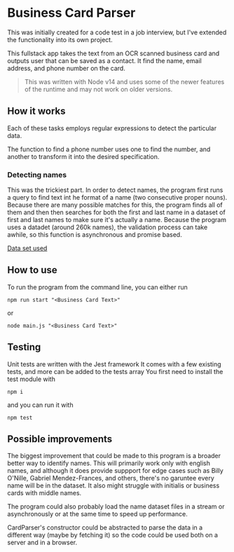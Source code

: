 # Business Card Parser

This was initially created for a code test in a job interview, but I've extended the functionality into its own project.

This fullstack app takes the text from an OCR scanned business card and outputs user that can be saved as a contact.
It find the name, email address, and phone number on the card.

> This was written with Node v14 and uses some of the newer features of the runtime and may not work on older versions.

## How it works

Each of these tasks employs regular expressions to detect the particular data.

The function to find a phone number uses one to find the number, and another to transform it into the desired specification.

### Detecting names

This was the trickiest part. In order to detect names, the program first runs a query to find text int he format of a name (two consecutive proper nouns). Because there are many possible matches for this, the program finds all of them and then then searches for both the first and last name in a dataset of first and last names to make sure it's actually a name.
Because the program uses a datadet (around 260k names), the validation process can take awhile, so this function is asynchronous and promise based.

[Data set used](https://github.com/philipperemy/name-dataset)

## How to use
To run the program from the command line, you can either run
```
npm run start "<Business Card Text>"
```
or
```
node main.js "<Business Card Text>"
```

## Testing
Unit tests are written with the Jest framework
It comes with a few existing tests, and more can be added to the tests array
You first need to install the test module with
```
npm i
```
and you can run it with
```
npm test
```

## Possible improvements
The biggest improvement that could be made to this program is a broader better way to identify names. This will primarily work only with english names, and although it does provide suppport for edge cases such as Billy O'Nille, Gabriel Mendez-Frances, and others, there's no garuntee every name will be in the dataset. It also might struggle with initialis or business cards with middle names.

The program could also probably load the name dataset files in a stream or asynchronously or at the same time to speed up performance.

CardParser's constructor could be abstracted to parse the data in a different way (maybe by fetching it) so the code could be used both on a server and in a browser.